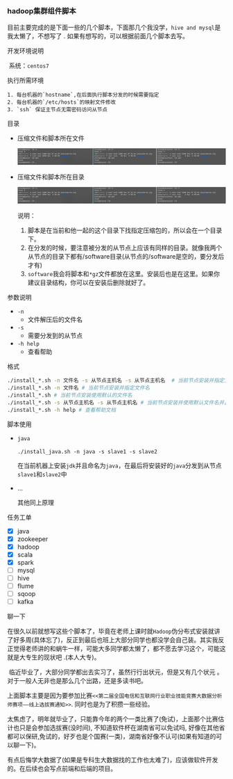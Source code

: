 ### hadoop集群组件脚本



目前主要完成的是下面一些的几个脚本，下面那几个我没学，`hive and mysql`是我太懒了，不想写了 . 如果有想写的，可以根据前面几个脚本去写。

开发环境说明

​	系统：`centos7`

执行所需环境

 	1. 每台机器的`hostname`,在后面执行脚本分发的时候需要指定
 	2. 每台机器的`/etc/hosts`的映射文件修改
 	3. `ssh` 保证主节点无需密码访问从节点

目录

 - 压缩文件和脚本所在文件

   ![](https://github.com/MGboyNew/hadoop-shell-script/blob/main/images/%E7%9B%AE%E5%BD%951.png)

- 压缩文件和脚本所在目录

  ![](https://github.com/MGboyNew/hadoop-shell-script/blob/main/images/%E7%9B%AE%E5%BD%951.png)

  说明：

  	1.  脚本是在当前和他一起的这个目录下找指定压缩包的，所以会在一个目录下。
  	2.  在分发的时候，要注意被分发的从节点上应该有同样的目录。就像我两个从节点的目录下都有/software目录(从节点的/software是空的，要分发后才有)
  	3. `software`我会将脚本和`*gz`文件都放在这里。安装后也是在这里。如果你建议目录结构，你可以在安装后删除就好了。

参数说明

 - `-n`
   	- 文件解压后的文件名
 - `-s`
   	- 需要分发到的从节点
 - `-h help`
    - 查看帮助

格式

```bash
./install_*.sh -n 文件名 -s 从节点主机名 -s 从节点主机名  # 当前节点安装并指定文件名并且分发
./install_*.sh -n 文件名 # 当前节点安装并指定文件名
./install_*.sh # 当前节点安装使用默认的文件名
./install_*.sh -s 从节点主机名 -s 从节点主机名 # 当前节点安装并使用默认文件名并且分发
./install_*.sh -h help # 查看帮助文档
```

脚本使用

- `java`

  ```
  ./install_java.sh -n java -s slave1 -s slave2
  ```

  在当前机器上安装`jdk`并且命名为`java`，在最后将安装好的`java`分发到从节点`slave1`和`slave2`中

- ...

  其他同上原理

任务工单

- [x] java
- [x] zookeeper
- [x] hadoop
- [x] scala
- [x] spark
- [ ] mysql
- [ ] hive
- [ ] flume
- [ ] sqoop
- [ ] kafka

聊一下

​	在很久以前就想写这些个脚本了，毕竟在老师上课时就`Hadoop`伪分布式安装就讲了好多周(具体忘了)，反正到最后也班上大部分同学也都没学会自己装。其实我反正觉得老师讲的和蜗牛一样，可能大多同学都太懒了，都不愿去学习这个，可能这就是大专生的现状吧 .(本人大专)。

​	临近毕业了，大部分同学都出去实习了，虽然行行出状元，但是又有几个状元 。对于一般人无非也是那么几个出路，还是多读书吧。

​	上面脚本主要是因为要参加比赛`<<第二届全国电信和互联网行业职业技能竞赛大数据分析师赛项——线上选拔赛通知>>`. 同时也是为了积攒一些经验。

​	太焦虑了，明年就毕业了，只能靠今年的两个一类比赛了(免试)，上面那个比赛估计也只是会参加选拔赛(没时间), 不知道软件杯在湖南省可以免试吗, 好像在其他省都可以保研,免试的，好歹也是个国赛(一类)，湖南省好像不认可(如果有知道的可以聊一下)。

​	有点后悔学大数据了(如果是专科生大数据找的工作也太难了)，应该做软件开发的。在后续也会写点前端和后端的项目。
